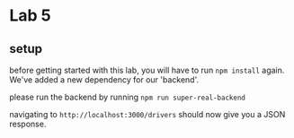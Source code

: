 # Lab 5

## setup

before getting started with this lab, you will have to run `npm install` again. We've added a new dependency for our 'backend'.

please run the backend by running `npm run super-real-backend`

navigating to `http://localhost:3000/drivers` should now give you a JSON response.
